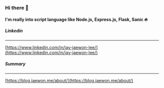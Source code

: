 ### Hi there 👋
#### I'm really into script language like Node.js, Express.js, Flask, Sanic 🔥


##### Linkedin
-----------------------
[https://www.linkedin.com/in/jay-jaewon-lee/](https://www.linkedin.com/in/jay-jaewon-lee/)

##### Summary
-----------------------
[https://blog.jaewon.me/about/](https://blog.jaewon.me/about/)

<!--
**LeeJaeWonLJW/leejaewonljw** is a ✨ _special_ ✨ repository because its `README.md` (this file) appears on your GitHub profile.

Here are some ideas to get you started:

- 🔭 I’m currently working on ...
- 🌱 I’m currently learning ...
- 👯 I’m looking to collaborate on ...
- 🤔 I’m looking for help with ...
- 💬 Ask me about ...
- 📫 How to reach me: ...
- 😄 Pronouns: ...
- ⚡ Fun fact: ...
-->
